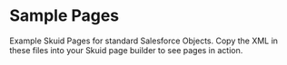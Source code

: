Sample Pages
===========

Example Skuid Pages for standard Salesforce Objects.  Copy the XML in these files into your Skuid page builder to see pages in action. 

